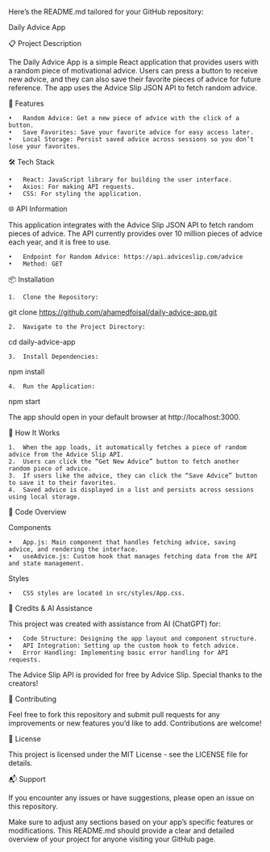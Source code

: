 Here’s the README.md tailored for your GitHub repository:

Daily Advice App

📋 Project Description

The Daily Advice App is a simple React application that provides users with a random piece of motivational advice. Users can press a button to receive new advice, and they can also save their favorite pieces of advice for future reference. The app uses the Advice Slip JSON API to fetch random advice.

🚀 Features

	•	Random Advice: Get a new piece of advice with the click of a button.
	•	Save Favorites: Save your favorite advice for easy access later.
	•	Local Storage: Persist saved advice across sessions so you don’t lose your favorites.

🛠️ Tech Stack

	•	React: JavaScript library for building the user interface.
	•	Axios: For making API requests.
	•	CSS: For styling the application.

🌐 API Information

This application integrates with the Advice Slip JSON API to fetch random pieces of advice. The API currently provides over 10 million pieces of advice each year, and it is free to use.

	•	Endpoint for Random Advice: https://api.adviceslip.com/advice
	•	Method: GET

📦 Installation

	1.	Clone the Repository:

git clone https://github.com/ahamedfoisal/daily-advice-app.git


	2.	Navigate to the Project Directory:

cd daily-advice-app


	3.	Install Dependencies:

npm install


	4.	Run the Application:

npm start

The app should open in your default browser at http://localhost:3000.

🧩 How It Works

	1.	When the app loads, it automatically fetches a piece of random advice from the Advice Slip API.
	2.	Users can click the “Get New Advice” button to fetch another random piece of advice.
	3.	If users like the advice, they can click the “Save Advice” button to save it to their favorites.
	4.	Saved advice is displayed in a list and persists across sessions using local storage.

🔧 Code Overview

Components

	•	App.js: Main component that handles fetching advice, saving advice, and rendering the interface.
	•	useAdvice.js: Custom hook that manages fetching data from the API and state management.

Styles

	•	CSS styles are located in src/styles/App.css.

📝 Credits & AI Assistance

This project was created with assistance from AI (ChatGPT) for:

	•	Code Structure: Designing the app layout and component structure.
	•	API Integration: Setting up the custom hook to fetch advice.
	•	Error Handling: Implementing basic error handling for API requests.

The Advice Slip API is provided for free by Advice Slip. Special thanks to the creators!

🤝 Contributing

Feel free to fork this repository and submit pull requests for any improvements or new features you’d like to add. Contributions are welcome!

📜 License

This project is licensed under the MIT License - see the LICENSE file for details.

📬 Support

If you encounter any issues or have suggestions, please open an issue on this repository.

Make sure to adjust any sections based on your app’s specific features or modifications. This README.md should provide a clear and detailed overview of your project for anyone visiting your GitHub page.